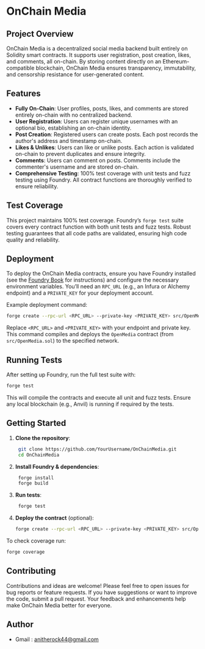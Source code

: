   # OnChain Media

## Project Overview

OnChain Media is a decentralized social media backend built entirely on Solidity smart contracts. It supports user registration, post creation, likes, and comments, all on-chain. By storing content directly on an Ethereum-compatible blockchain, OnChain Media ensures transparency, immutability, and censorship resistance for user-generated content.

## Features

* **Fully On-Chain**: User profiles, posts, likes, and comments are stored entirely on-chain with no centralized backend.
* **User Registration**: Users can register unique usernames with an optional bio, establishing an on-chain identity.
* **Post Creation**: Registered users can create posts. Each post records the author's address and timestamp on-chain.
* **Likes & Unlikes**: Users can like or unlike posts. Each action is validated on-chain to prevent duplicates and ensure integrity.
* **Comments**: Users can comment on posts. Comments include the commenter's username and are stored on-chain.
* **Comprehensive Testing**: 100% test coverage with unit tests and fuzz testing using Foundry. All contract functions are thoroughly verified to ensure reliability.

## Test Coverage

&#x20;This project maintains 100% test coverage. Foundry’s `forge test` suite covers every contract function with both unit tests and fuzz tests. Robust testing guarantees that all code paths are validated, ensuring high code quality and reliability.

## Deployment

To deploy the OnChain Media contracts, ensure you have Foundry installed (see the [Foundry Book](https://book.getfoundry.sh) for instructions) and configure the necessary environment variables. You’ll need an `RPC_URL` (e.g., an Infura or Alchemy endpoint) and a `PRIVATE_KEY` for your deployment account.

Example deployment command:

```bash
forge create --rpc-url <RPC_URL> --private-key <PRIVATE_KEY> src/OpenMedia.sol:OpenMedia
```

Replace `<RPC_URL>` and `<PRIVATE_KEY>` with your endpoint and private key. This command compiles and deploys the `OpenMedia` contract (from `src/OpenMedia.sol`) to the specified network.

## Running Tests

After setting up Foundry, run the full test suite with:

```bash
forge test
```

This will compile the contracts and execute all unit and fuzz tests. Ensure any local blockchain (e.g., Anvil) is running if required by the tests.

## Getting Started

1. **Clone the repository**:

   ```bash
    git clone https://github.com/YourUsername/OnChainMedia.git
    cd OnChainMedia
   ```
2. **Install Foundry & dependencies**:

   ```bash
    forge install
    forge build
   ```
3. **Run tests**:

   ```bash
    forge test
   ```
4. **Deploy the contract** (optional):

   ```bash
   forge create --rpc-url <RPC_URL> --private-key <PRIVATE_KEY> src/OpenMedia.sol:OpenMedia
   ```
  To check coverage run:
  ```bash
  forge coverage
  ```

## Contributing

Contributions and ideas are welcome! Please feel free to open issues for bug reports or feature requests. If you have suggestions or want to improve the code, submit a pull request. Your feedback and enhancements help make OnChain Media better for everyone.

 

## Author

* Gmail : anitherock44@gmail.com
 
